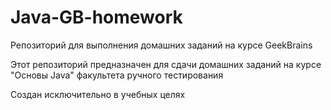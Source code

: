 # Java-GB-homework
Репозиторий для выполнения домашних заданий на курсе GeekBrains

Этот репозиторий предназначен для сдачи домашних заданий на курсе "Основы Java" факультета ручного тестирования

Создан исключительно в учебных целях
